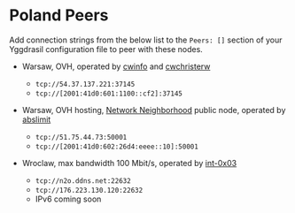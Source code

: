 # Poland Peers

Add connection strings from the below list to the `Peers: []` section of your
Yggdrasil configuration file to peer with these nodes.

* Warsaw, OVH, operated by [cwinfo](https://cwinfo.net) and [cwchristerw](https://christerwaren.fi)
  * `tcp://54.37.137.221:37145`
  * `tcp://[2001:41d0:601:1100::cf2]:37145`

* Warsaw, OVH hosting, [Network Neighborhood](http://netwhood.online) public node, operated by [abslimit](http://netwhood.online/feedback/)
  * `tcp://51.75.44.73:50001`
  * `tcp://[2001:41d0:602:26d4:eeee::10]:50001`

* Wroclaw, max bandwidth 100 Mbit/s, operated by [int-0x03](https://github.com/int-0x03)
  * `tcp://n2o.ddns.net:22632`
  * `tcp://176.223.130.120:22632`
  * IPv6 coming soon
